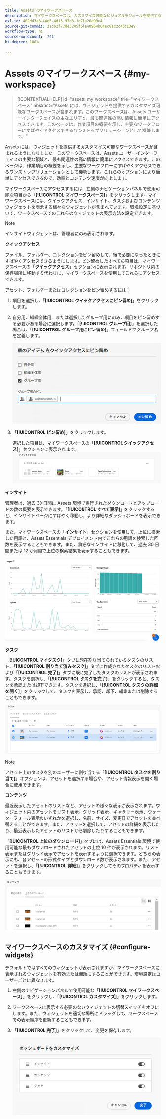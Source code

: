 ```yaml
---
title: Assets のマイワークスペース
description: マイワークスペースは、カスタマイズ可能なビジュアルモジュールを提供するページで、Assets ユーザーインターフェイスの主要な領域と、ユーザーに最も関連性の高い情報に簡単にアクセスできます。
exl-id: 402dd3a6-44e5-4d13-97d8-1d7fa26a99e4
source-git-commit: 21db2f77de3245f6fa40964b64ec8ac2c45d13e9
workflow-type: ht
source-wordcount: '741'
ht-degree: 100%

---
```


# Assets のマイワークスペース {#my-workspace}

>[!CONTEXTUALHELP]
>id="assets_my_workspace"
>title="マイワークスペース"
>abstract="Assets には、ウィジェットを提供するカスタマイズ可能なワークスペースが含まれます。このワークスペースは、Assets ユーザーインターフェイスの主なエリアと、最も関連性の高い情報に簡単にアクセスできます。このページは、作業項目の概要を示し、主要なワークフローにすばやくアクセスできるワンストップソリューションとして機能します。"

Assets には、ウィジェットを提供するカスタマイズ可能なワークスペースが含まれるようになりました。このワークスペースは、Assets ユーザーインターフェイスの主要な領域と、最も関連性の高い情報に簡単にアクセスできます。このページは、作業項目の概要を示し、主要なワークフローにすばやくアクセスできるワンストップソリューションとして機能します。これらのオプションにより簡単にアクセスできるので、効率とコンテンツ速度が向上します。

マイワークスペースにアクセスするには、左側のナビゲーションパネルで使用可能な項目から「**[!UICONTROL マイワークスペース]**」をクリックします。マイワークスペースには、クイックアクセス、インサイト、タスクおよびコンテンツウィジェットを表示する様々なウィジェットが含まれています。環境設定に基づいて、ワークスペースでのこれらのウィジェットの表示方法を設定できます。

>[!NOTE]
>
>インサイトウィジェットは、管理者にのみ表示されます。

<!--

**New features coming soon**

Highlights upcoming features for Assets.

![New features coming soon in Workspace](assets/new-features.png)

-->



**クイックアクセス**

ファイル、フォルダー、コレクションをピン留めして、後で必要になったときにすばやくアクセスできるようにします。ピン留めしたすべての項目は、マイワークスペースの「**クイックアクセス**」セクションに表示されます。リポジトリ内の保存場所に移動する代わりに、マイワークスペースを使用してこれらにアクセスできます。

アセット、フォルダーまたはコレクションをピン留めするには：

1. 項目を選択し、「**[!UICONTROL クイックアクセスにピン留め]**」をクリックします。

1. 自分用、組織全体用、または選択したグループ用にのみ、項目をピン留めする必要がある場合に選択します。「**[!UICONTROL グループ用]**」を選択した場合は、「**[!UICONTROL グループ用にピン留め]**」フィールドでグループ名を定義します。

   ![グループ用の項目のピン留め](assets/pin-items-for-groups.png)
1. 「**[!UICONTROL ピン留め]**」をクリックします。

   選択した項目は、マイワークスペースの「**[!UICONTROL クイックアクセス]**」セクションに表示されます。
   ![ワークスペースのタスク](assets/quick-access.png)

**インサイト**

管理者は、過去 30 日間に Assets 環境で実行されたダウンロードとアップロードの数の概要を表示できます。「**[!UICONTROL すべて表示]**」をクリックすると、インサイトページにすばやく移動し、より詳細なダッシュボードを表示できます。

また、マイワークスペースの「**インサイト**」セクションを使用して、上位に検索した用語と、Assets Essentials デプロイメント内でこれらの用語を検索した回数を表示することもできます。また、詳細なインサイトに移動して、過去 30 日間または 12 か月間で上位の検索結果を表示することもできます。

![ワークスペースのインサイト](assets/insights.png)

**タスク**

「**[!UICONTROL マイタスク]**」タブに現在割り当てられているタスクのリスト、「**[!UICONTROL 割り当て済みタスク]**」タブに作成されたタスクのリストおよび「**[!UICONTROL 完了]**」タブに既に完了したタスクのリストが表示されます。タスクを選択し、「**[!UICONTROL タスクを完了]**」をクリックすると、タスクを承認または却下できます。タスクを選択し、「**[!UICONTROL タスクの詳細を開く]**」をクリックして、タスクを表示し、承認、却下、編集または削除することもできます。

![ワークスペースのタスク](assets/tasks-workspace.png)

>[!NOTE]
>
> アセット上のタスクを別のユーザーに割り当てる「**[!UICONTROL タスクを割り当て]**」オプションは、アセットを選択する場合や、アセット情報表示を開く場合に使用できます。

**コンテンツ**

最近表示したアセットのリストなど、アセットの様々な表示が表示されます。ウィジェット内のアセットをリスト表示、グリッド表示、ギャラリー表示、ウォーターフォール表示のいずれかを選択し、名前、サイズ、変更日でアセットを並べ替えることができます。また、アセットを選択して、アセットの詳細を表示したり、最近表示したアセットのリストから削除したりすることもできます。

「**[!UICONTROL 上位のダウンロード]**」タブには、Assets Essentials 環境で使用可能な最もダウンロードされたアセットの上位 10 件が表示されます。リスト表示またはグリッド表示でアセットを表示するように選択できます。どちらの表示にも、各アセットの形式タイプとダウンロード数が表示されます。また、アセットを選択し、「**[!UICONTROL 詳細]**」をクリックしてそのプロパティを表示することもできます。

![ワークスペースのコンテンツウィジェット](assets/workspace-content.png)

## マイワークスペースのカスタマイズ {#configure-widgets}

デフォルトではすべてのウィジェットが表示されますが、マイワークスペースに表示されるウィジェットを有効または無効にすることができます。環境設定はユーザーごとに異なります。

1. 左側のナビゲーションパネルで使用可能な「**[!UICONTROL マイワークスペース]**」をクリックし、「**[!UICONTROL カスタマイズ]**」をクリックします。

1. ワークスペースに表示する必要のないウィジェットの切替スイッチをオフにします。また、ウィジェットを適切な場所にドラッグして、ワークスペースでの表示順序を更新することもできます。

1. 「**[!UICONTROL 完了]**」をクリックして、変更を保存します。

   ![ワークスペースのウィジェットのカスタマイズ](assets/customize-workspace.png)
